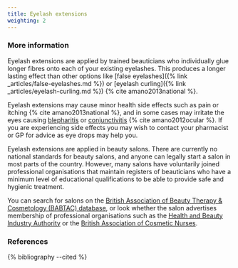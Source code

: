 ```yaml
---
title: Eyelash extensions
weighting: 2
---
```


### More information

Eyelash extensions are applied by trained beauticians who individually glue longer fibres onto each of your existing eyelashes. This produces a longer lasting effect than other options like [false eyelashes]({% link _articles/false-eyelashes.md %}) or [eyelash curling]({% link _articles/eyelash-curling.md %}) {% cite amano2013national %}.

Eyelash extensions may cause minor health side effects such as pain or itching {% cite amano2013national %}, and in some cases may irritate the eyes causing [blepharitis](http://www.nhs.uk/Conditions/Blepharitis/Pages/Introduction.aspx) or [conjunctivitis](http://www.nhs.uk/Conditions/Conjunctivitis-infective/Pages/Introduction.aspx) {% cite amano2012ocular %}. If you are experiencing side effects you may wish to contact your pharmacist or GP for advice as eye drops may help you.

Eyelash extensions are applied in beauty salons. There are currently no national standards for beauty salons, and anyone can legally start a salon in most parts of the country. However, many salons have voluntarily joined professional organisations that maintain registers of beauticians who have a minimum level of educational qualifications to be able to provide safe and hygienic treatment. 

You can search for salons on the [British Association of Beauty Therapy & Cosmetology (BABTAC) database](https://www.babtac.com/salons), or look whether the salon advertises membership of professional organisations such as the [Health and Beauty Industry Authority](https://habia.org/) or the [British Association of Cosmetic Nurses](https://www.bacn.org.uk/).

### References

{% bibliography --cited %}
